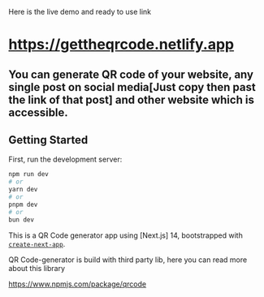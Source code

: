 
Here is the live demo and ready to use link

# https://gettheqrcode.netlify.app

## You can generate QR code of your website, any single post on social media[Just copy then past the link of that post] and other website which is accessible. 

## Getting Started

First, run the development server:

```bash
npm run dev
# or
yarn dev
# or
pnpm dev
# or
bun dev
```
This is a QR Code generator app using [Next.js] 14, bootstrapped with [`create-next-app`](https://github.com/vercel/next.js/tree/canary/packages/create-next-app).


QR Code-generator is build with third party lib, here you can read more about this library

https://www.npmjs.com/package/qrcode